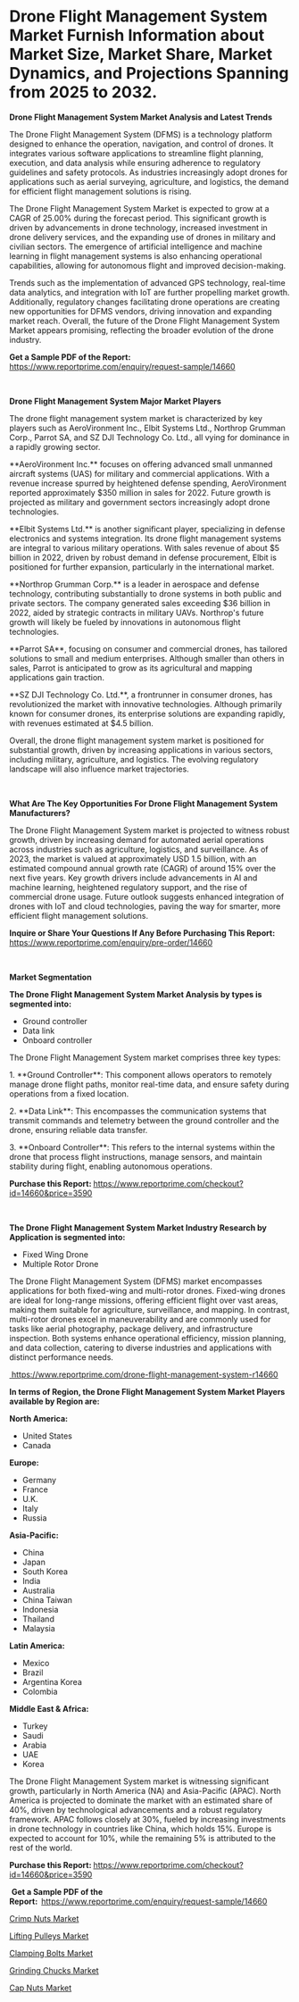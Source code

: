 <p><h1>Drone Flight Management System Market Furnish Information about Market Size, Market Share, Market Dynamics, and Projections Spanning from 2025 to 2032.</h1></p><p><strong>Drone Flight Management System Market Analysis and Latest Trends</strong></p>
<p><p>The Drone Flight Management System (DFMS) is a technology platform designed to enhance the operation, navigation, and control of drones. It integrates various software applications to streamline flight planning, execution, and data analysis while ensuring adherence to regulatory guidelines and safety protocols. As industries increasingly adopt drones for applications such as aerial surveying, agriculture, and logistics, the demand for efficient flight management solutions is rising.</p><p>The Drone Flight Management System Market is expected to grow at a CAGR of 25.00% during the forecast period. This significant growth is driven by advancements in drone technology, increased investment in drone delivery services, and the expanding use of drones in military and civilian sectors. The emergence of artificial intelligence and machine learning in flight management systems is also enhancing operational capabilities, allowing for autonomous flight and improved decision-making.</p><p>Trends such as the implementation of advanced GPS technology, real-time data analytics, and integration with IoT are further propelling market growth. Additionally, regulatory changes facilitating drone operations are creating new opportunities for DFMS vendors, driving innovation and expanding market reach. Overall, the future of the Drone Flight Management System Market appears promising, reflecting the broader evolution of the drone industry.</p></p>
<p><strong>Get a Sample PDF of the Report:&nbsp;</strong> <a href="https://www.reportprime.com/enquiry/request-sample/14660?utm_campaign=3097&utm_medium=2&utm_source=Github&utm_content=ia&utm_term=20032025&utm_id=drone-flight-management-system">https://www.reportprime.com/enquiry/request-sample/14660</a></p>
<p>&nbsp;</p>
<p><strong>Drone Flight Management System Major Market Players</strong></p>
<p><p>The drone flight management system market is characterized by key players such as AeroVironment Inc., Elbit Systems Ltd., Northrop Grumman Corp., Parrot SA, and SZ DJI Technology Co. Ltd., all vying for dominance in a rapidly growing sector. </p><p>**AeroVironment Inc.** focuses on offering advanced small unmanned aircraft systems (UAS) for military and commercial applications. With a revenue increase spurred by heightened defense spending, AeroVironment reported approximately $350 million in sales for 2022. Future growth is projected as military and government sectors increasingly adopt drone technologies.</p><p>**Elbit Systems Ltd.** is another significant player, specializing in defense electronics and systems integration. Its drone flight management systems are integral to various military operations. With sales revenue of about $5 billion in 2022, driven by robust demand in defense procurement, Elbit is positioned for further expansion, particularly in the international market.</p><p>**Northrop Grumman Corp.** is a leader in aerospace and defense technology, contributing substantially to drone systems in both public and private sectors. The company generated sales exceeding $36 billion in 2022, aided by strategic contracts in military UAVs. Northrop's future growth will likely be fueled by innovations in autonomous flight technologies.</p><p>**Parrot SA**, focusing on consumer and commercial drones, has tailored solutions to small and medium enterprises. Although smaller than others in sales, Parrot is anticipated to grow as its agricultural and mapping applications gain traction.</p><p>**SZ DJI Technology Co. Ltd.**, a frontrunner in consumer drones, has revolutionized the market with innovative technologies. Although primarily known for consumer drones, its enterprise solutions are expanding rapidly, with revenues estimated at $4.5 billion.</p><p>Overall, the drone flight management system market is positioned for substantial growth, driven by increasing applications in various sectors, including military, agriculture, and logistics. The evolving regulatory landscape will also influence market trajectories.</p></p>
<p>&nbsp;</p>
<p><strong>What Are The Key Opportunities For Drone Flight Management System Manufacturers?</strong></p>
<p><p>The Drone Flight Management System market is projected to witness robust growth, driven by increasing demand for automated aerial operations across industries such as agriculture, logistics, and surveillance. As of 2023, the market is valued at approximately USD 1.5 billion, with an estimated compound annual growth rate (CAGR) of around 15% over the next five years. Key growth drivers include advancements in AI and machine learning, heightened regulatory support, and the rise of commercial drone usage. Future outlook suggests enhanced integration of drones with IoT and cloud technologies, paving the way for smarter, more efficient flight management solutions.</p></p>
<p><strong>Inquire or Share Your Questions If Any Before Purchasing This Report:</strong> <a href="https://www.reportprime.com/enquiry/pre-order/14660?utm_campaign=3097&utm_medium=2&utm_source=Github&utm_content=ia&utm_term=20032025&utm_id=drone-flight-management-system">https://www.reportprime.com/enquiry/pre-order/14660</a></p>
<p>&nbsp;</p>
<p><strong>Market Segmentation</strong></p>
<p><strong>The Drone Flight Management System Market Analysis by types is segmented into:</strong></p>
<p><ul><li>Ground controller</li><li>Data link</li><li>Onboard controller</li></ul></p>
<p><p>The Drone Flight Management System market comprises three key types: </p><p>1. **Ground Controller**: This component allows operators to remotely manage drone flight paths, monitor real-time data, and ensure safety during operations from a fixed location. </p><p>2. **Data Link**: This encompasses the communication systems that transmit commands and telemetry between the ground controller and the drone, ensuring reliable data transfer. </p><p>3. **Onboard Controller**: This refers to the internal systems within the drone that process flight instructions, manage sensors, and maintain stability during flight, enabling autonomous operations.</p></p>
<p><strong>Purchase this Report:&nbsp;</strong><a href="https://www.reportprime.com/checkout?id=14660&price=3590&utm_campaign=3097&utm_medium=2&utm_source=Github&utm_content=ia&utm_term=20032025&utm_id=drone-flight-management-system">https://www.reportprime.com/checkout?id=14660&price=3590</a></p>
<p>&nbsp;</p>
<p><strong>The Drone Flight Management System Market Industry Research by Application is segmented into:</strong></p>
<p><ul><li>Fixed Wing Drone</li><li>Multiple Rotor Drone</li></ul></p>
<p><p>The Drone Flight Management System (DFMS) market encompasses applications for both fixed-wing and multi-rotor drones. Fixed-wing drones are ideal for long-range missions, offering efficient flight over vast areas, making them suitable for agriculture, surveillance, and mapping. In contrast, multi-rotor drones excel in maneuverability and are commonly used for tasks like aerial photography, package delivery, and infrastructure inspection. Both systems enhance operational efficiency, mission planning, and data collection, catering to diverse industries and applications with distinct performance needs.</p></p>
<p><a href="https://www.reportprime.com/drone-flight-management-system-r14660?utm_campaign=3097&utm_medium=2&utm_source=Github&utm_content=ia&utm_term=20032025&utm_id=drone-flight-management-system">&nbsp;https://www.reportprime.com/drone-flight-management-system-r14660</a></p>
<p><strong>In terms of Region, the Drone Flight Management System Market Players available by Region are:</strong></p>
<p>
    <p> <strong> North America: </strong>
        <ul>
            <li>United States</li>
            <li>Canada</li>
        </ul>
        </p> 
    <p> <strong> Europe: </strong>
        <ul>
            <li>Germany</li>
            <li>France</li>
            <li>U.K.</li>
            <li>Italy</li>
            <li>Russia</li>
        </ul>
        </p> 
    <p> <strong> Asia-Pacific: </strong>
        <ul>
            <li>China</li>
            <li>Japan</li>
            <li>South Korea</li>
            <li>India</li>
            <li>Australia</li>
            <li>China Taiwan</li>
            <li>Indonesia</li>
            <li>Thailand</li>
            <li>Malaysia</li>
        </ul>
        </p> 
    <p> <strong> Latin America: </strong>
        <ul>
            <li>Mexico</li>
            <li>Brazil</li>
            <li>Argentina Korea</li>
            <li>Colombia</li>
        </ul>
        </p> 
    <p> <strong> Middle East & Africa: </strong>
        <ul>
            <li>Turkey</li>
            <li>Saudi</li>
            <li>Arabia</li>
            <li>UAE</li>
            <li>Korea</li>
        </ul>
    </p>
    </p>
<p><p>The Drone Flight Management System market is witnessing significant growth, particularly in North America (NA) and Asia-Pacific (APAC). North America is projected to dominate the market with an estimated share of 40%, driven by technological advancements and a robust regulatory framework. APAC follows closely at 30%, fueled by increasing investments in drone technology in countries like China, which holds 15%. Europe is expected to account for 10%, while the remaining 5% is attributed to the rest of the world.</p></p>
<p><strong>Purchase this Report: </strong><a href="https://www.reportprime.com/checkout?id=14660&price=3590&utm_campaign=3097&utm_medium=2&utm_source=Github&utm_content=ia&utm_term=20032025&utm_id=drone-flight-management-system">https://www.reportprime.com/checkout?id=14660&price=3590</a></p>
<p>&nbsp;<strong>Get a Sample PDF of the Report:&nbsp;&nbsp;</strong><a href="https://www.reportprime.com/enquiry/request-sample/14660?utm_campaign=3097&utm_medium=2&utm_source=Github&utm_content=ia&utm_term=20032025&utm_id=drone-flight-management-system">https://www.reportprime.com/enquiry/request-sample/14660</a></p>
<p><strong></strong></p>
<p><p><a href="https://www.linkedin.com/pulse/crimp-nuts-market-revolution-2025-2032-trends-shaping-next-tmtie?utm_campaign=3097&utm_medium=2&utm_source=Github&utm_content=ia&utm_term=20032025&utm_id=drone-flight-management-system">Crimp Nuts Market</a></p><p><a href="https://www.linkedin.com/pulse/unveiling-lifting-pulleys-market-drivers-projected-114-accae?utm_campaign=3097&utm_medium=2&utm_source=Github&utm_content=ia&utm_term=20032025&utm_id=drone-flight-management-system">Lifting Pulleys Market</a></p><p><a href="https://www.linkedin.com/pulse/key-trends-driving-growth-clamping-bolts-market-101-cagr-from-jsiqe?utm_campaign=3097&utm_medium=2&utm_source=Github&utm_content=ia&utm_term=20032025&utm_id=drone-flight-management-system">Clamping Bolts Market</a></p><p><a href="https://www.linkedin.com/pulse/global-grinding-chucks-market-focus-application-end-use-industry-tiyae?utm_campaign=3097&utm_medium=2&utm_source=Github&utm_content=ia&utm_term=20032025&utm_id=drone-flight-management-system">Grinding Chucks Market</a></p><p><a href="https://www.linkedin.com/pulse/market-dynamics-projected-growth-cap-nuts-cagr-103-from-nrsze?utm_campaign=3097&utm_medium=2&utm_source=Github&utm_content=ia&utm_term=20032025&utm_id=drone-flight-management-system">Cap Nuts Market</a></p></p>
